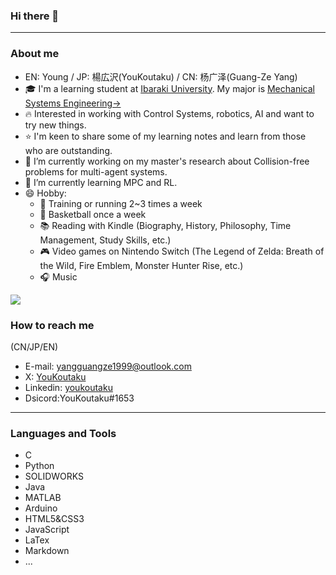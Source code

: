 ### Hi there 👋

---
### About me
-  EN: Young / JP: 楊広沢(YouKoutaku) / CN: 杨广泽(Guang-Ze Yang)
- 🎓 I'm a learning student at [Ibaraki University](https://www.ibaraki.ac.jp/).  My major is [Mechanical Systems Engineering→](http://nyushi.eng.ibaraki.ac.jp/department_intro/#p001)
- 🔥 Interested in working with Control Systems, robotics, AI and want to try new things. 
- ⭐ I'm keen to share some of my learning notes and learn from those who are outstanding.
- 🔭 I’m currently working on my master's research about Collision-free problems for multi-agent systems.
- 🌱 I’m currently learning MPC and RL.
- 😄 Hobby: 
  - 💪 Training or running 2~3 times a week
  - 🏀 Basketball once a week
  - 📚 Reading with Kindle (Biography, History, Philosophy, Time Management, Study Skills, etc.)
  - 🎮 Video games on Nintendo Switch (The Legend of Zelda: Breath of the Wild, Fire Emblem, Monster Hunter Rise, etc.)
  - 🎧 Music

<a href="">
  <img align="center" src="https://github-readme-stats.vercel.app/api/top-langs/?username=youkoutaku&hide=html,css" />
</a>

### How to reach me
(CN/JP/EN)
- E-mail: yangguangze1999@outlook.com
- X: [YouKoutaku](https://mobile.twitter.com/You_Koutaku)
- Linkedin: [youkoutaku](https://www.linkedin.com/in/youkoutaku/)
- Dsicord:YouKoutaku#1653
 
---
### Languages and Tools
- C
- Python
- SOLIDWORKS
- Java
- MATLAB
- Arduino
- HTML5&CSS3
- JavaScript
- LaTex 
- Markdown
- ...
